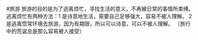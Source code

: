 #旅游 
旅游的目的是为了逃离烦忙，寻找生活的意义，不再被日常的事情所束缚。
逃离烦忙有两种方法：1 是诗意地生活，需要自己足够强大，容易不被人理解。 2 是逃离惯常环境去旅游，因为有期限，所以可以诗意，可以不被人理解。 （旅行中的荒诞总是那么容易被人接受）